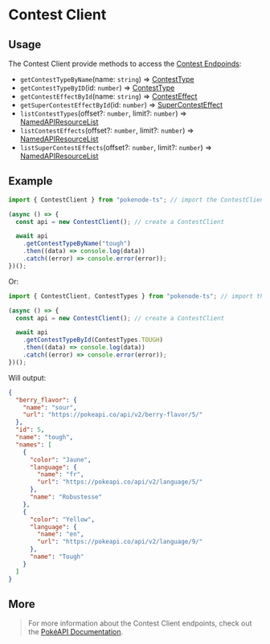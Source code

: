 # Contest Client

## Usage

The Contest Client provide methods to access the [Contest Endpoinds](https://pokeapi.co/docs/v2#contests-section):

- `getContestTypeByName`(name: `string`) => [ContestType](typings/contest-typings?id=contest-type)
- `getContestTypeByID`(id: `number`) => [ContestType](typings/contest-typings?id=contest-type)
- `getContestEffectById`(name: `string`) => [ContestEffect](typings/contest-typings?id=contest-effect)
- `getSuperContestEffectById`(id: `number`) => [SuperContestEffect](typings/contest-typings?id=super-contest-effect)
- `listContestTypes`(offset?: `number`, limit?: `number`) => [NamedAPIResourceList](/docs/typings/common-typings#named-api-resource-list)
- `listContestEffects`(offset?: `number`, limit?: `number`) => [NamedAPIResourceList](/docs/typings/common-typings#named-api-resource-list)
- `listSuperContestEffects`(offset?: `number`, limit?: `number`) => [NamedAPIResourceList](/docs/typings/common-typings#named-api-resource-list)

## Example

```js
import { ContestClient } from "pokenode-ts"; // import the ContestClient

(async () => {
  const api = new ContestClient(); // create a ContestClient

  await api
    .getContestTypeByName("tough")
    .then((data) => console.log(data))
    .catch((error) => console.error(error));
})();
```

Or:

```js
import { ContestClient, ContestTypes } from "pokenode-ts"; // import the ContestClient and the ContestTypes enum

(async () => {
  const api = new ContestClient(); // create a ContestClient

  await api
    .getContestTypeById(ContestTypes.TOUGH)
    .then((data) => console.log(data))
    .catch((error) => console.error(error));
})();
```

Will output:

```json
{
  "berry_flavor": {
    "name": "sour",
    "url": "https://pokeapi.co/api/v2/berry-flavor/5/"
  },
  "id": 5,
  "name": "tough",
  "names": [
    {
      "color": "Jaune",
      "language": {
        "name": "fr",
        "url": "https://pokeapi.co/api/v2/language/5/"
      },
      "name": "Robustesse"
    },
    {
      "color": "Yellow",
      "language": {
        "name": "en",
        "url": "https://pokeapi.co/api/v2/language/9/"
      },
      "name": "Tough"
    }
  ]
}
```

## More

> For more information about the Contest Client endpoints, check out the [PokéAPI Documentation](https://pokeapi.co/docs/v2#contests-section).
